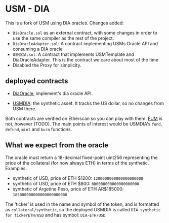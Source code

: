 # USM - DIA

This is a fork of USM using DIA oracles. Changes added:
- `DiaOracle.sol` as an external contract, with some changes in order to use the same compiler as the rest of the project.
- `DiaOracleAdapter.sol`: A contract implementing USMs Oracle API and consuming a DIA oracle
- `USMDIA.sol`: A contract that implements USMTemplate and DiaOracleAdapter. This is the contract we care about most of the time
- Disabled the Proxy for simplicity.

## deployed contracts
- [DiaOracle](https://kovan.etherscan.io/address/0x559C34610e06526c31c9d4E3d03E86b56EcC9CA4), implement's dia oracle API.

- [USMDIA](https://kovan.etherscan.io/address/0xB1075F59F9A7ABc2784925AE488aDC5842f080a4): the synthetic asset. It tracks the US dollar, so no changes from USM there.

Both contracts are verified on Etherscan so you can play with them. [FUM](https://kovan.etherscan.io/address/0x6c4ca030b6be85edb7847e1bf00080ca18c253f6) is not, however (TODO). The main points of interest would be USMDIA's `fund`, `defund`, `mint` and `burn` functions.

## What we expect from the oracle

The oracle must return a 18-decimal fixed-point uint256 representing the price of the collateral (for now always ETH) in terms of the synthetic. Examples:

- synthetic of USD, price of ETH $1200: `1200000000000000000000`
- synthetic of USD, price of ETH $800: `800000000000000000000`
- synthetic of Argetine Peso, price of ETH AR$185000: `185000000000000000000000`

The 'ticker' is used in the name and symbol of the token, and is formatted as `collateral/synthetic`, so the deployed USMDIA is called `DIA synthetic for tickerETH/USD` and has symbol: `DIA-ETH/USD`.
